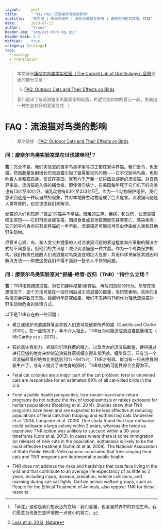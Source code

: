 ```yaml
---
layout:     post
title:      "「译」FAQ：流浪猫对鸟类的影响"
subtitle: 	"未完成 | 版权咨询中 | 此处仅做暂存使用 | 谢绝任何形式转发、转载"
date:       2020-07-23
author:     "Yuwei"
header-img: "img/cat-bird-bg.jpg"
header-mask: 0.3
mathjax:	true
category: [ecology]
tags:
  - ecology
  - translation
---
```




> 本文译自[康奈尔鸟类学实验室（The Cornell Lab of Ornithology）官网](https://www.allaboutbirds.org/news/)发表的部分文章：
>
> 1. [FAQ: Outdoor Cats and Their Effects on Birds](https://www.allaboutbirds.org/news/faq-outdoor-cats-and-their-effects-on-birds/)
>
> 我们选译了与流浪猫关系最紧密的段落，希望它能和你的爱心一起，发展出一种生态友好的爱猫方式 : )
>



# FAQ：流浪猫对鸟类的影响

> 原文链接：[FAQ: Outdoor Cats and Their Effects on Birds](https://www.allaboutbirds.org/news/faq-outdoor-cats-and-their-effects-on-birds/)

### 问：康奈尔鸟类实验室是在讨伐猫咪吗[^1]？

**答**：完全不是。我们实验室的很多鸟类学家与员工都在家中养猫。我们爱鸟，也爱猫。然而数量急剧增长的流浪猫引起了亟需重视的问题——它不仅影响鸟类，也影响着人类和猫自身。仅仅在美国，就有六千万至一亿只四处游走的流浪猫。对自然界来说，流浪猫是入侵的捕食者。即使保守估计，在美国每年死于它们爪下的鸟类也有13亿至40亿只、哺乳动物有63亿至223亿只[^2]。作为一个动物保护组织，我们意识到这是一种反自然的现象，并对本地野生动物造成了巨大危害。流浪猫问题是人类导致的，也应该由我们来解决。

爱猫的人们也知道，”自由“的猫并不幸福。艰难的生存、疾病、和受伤，让流浪猫喵生苦短——它们可能会被车撞、因捕食者或其他猫而受伤甚至死亡、感染疾病；它们的平均寿命只有家养猫的一半不到。流浪猫还可能把弓形虫传染给人类和其他野生动物。

尽管关心猫、鸟、和人类公共健康的人对流浪猫问题的紧迫程度和应采取的解决方式持不同意见，但他们的共识是：减少流浪猫是一种共赢。作为一个鸟类保护机构，我们有责任提醒人们流浪猫对鸟类造成的巨大危害，并用科学来解答其成因和解决方法——即使这使我们不得不面对一些令人不快的问题。



### 问：康奈尔鸟类实验室对”抓捕-绝育-放归（TNR）“持什么立场？

**答**：TNR指抓捕流浪猫、对它们接种疫苗/绝育后、再放归自然的行为。尽管在理想情况下，这个方法可能在一段时间后减少流浪猫的数量，但研究表明，实际的复杂情况会导致其无效。根据科学研究结果，我们不支持将TNR作为降低流浪猫对野生动物危害的处理方式。

以下是TNR存在的一些问题：

- 建立或维护流浪猫群落会导致人们更可能放弃所养的猫（Castillo and Clarke 2003）。在一些情况下，与不介入相比，TNR反而可能造成流浪猫数量增加（ McCarthy et al. 2013）。
- 猫的高生育能力、抓捕它们所耗费的精力、以及庞大的流浪猫数量，使得通过进行足够的绝育来控制流浪猫群落规模变得非常困难。模型显示，只有当一个流浪猫群落的绝育比例达到70%$\sim$94%时，TNR才有效。每当有一只未绝育的猫生产了，或有人抛弃了未绝育的猫时，TNR成功的可能性都会变得渺茫。

- Feral cat colonies are a major part of the cat problem: feral or  unowned cats are responsible for an estimated 69% of all cat-killed  birds in the U.S.
- From a public health perspective, trap-neuter-vaccinate-return  programs do not reduce the risk of toxoplasmosis or rabies exposure for  human populations (Roebling et al. 2014). Studies show that TNR programs have been and are expected to be less effective at reducing populations of feral cats than trapping and euthanizing cats (Andersen et al. 2004, Longcore et al. 2009). One study found that trap-euthanize could  extirpate a large colony within 2 years, whereas the twice as expensive  TNR option was unlikely to succeed within a 30-year timeframe (Lohr et  al. 2013). In cases where there is some immigration (or release) of new  cats in the population, euthanasia is likely to be the most effective  treatment (Schmidt et al. 2009). The National Association of State  Public Health Veterinarians concluded that free-ranging feral cats and  TNR programs are detrimental to public health.
- TNR does not address the risks and hardships that cats face living  in the wild and that contribute to an average life expectancy of as  little as 2 years, including injury, disease, predation, vehicle  collisions, and maiming during cat-cat fights. Certain animal welfare  groups, such as People for the Ethical Treatment of Animals, also oppose TNR for these reasons.





[^1]: 「译注」这也是我们想表达的立场：我们爱猫，也爱自然界中的其他生命。我们愿意为改善生态环境做一点微小的努力。

[^2]: [Loss et al. 2013, Nature](https://www.nature.com/articles/ncomms2380?WT.mc_id=FBK_NCOMMS#abstract)

